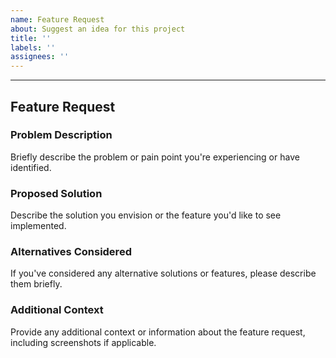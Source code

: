 ```yaml
---
name: Feature Request
about: Suggest an idea for this project
title: ''
labels: ''
assignees: ''
---
```


---

## Feature Request

### Problem Description

Briefly describe the problem or pain point you're experiencing or have identified.

### Proposed Solution

Describe the solution you envision or the feature you'd like to see implemented.

### Alternatives Considered

If you've considered any alternative solutions or features, please describe them briefly.

### Additional Context

Provide any additional context or information about the feature request, including screenshots if applicable.
